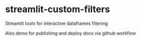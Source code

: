 # streamlit-custom-filters
Streamlit tools for interactive dataframes filtering

Also demo for publishing and deploy docs via github workflow
